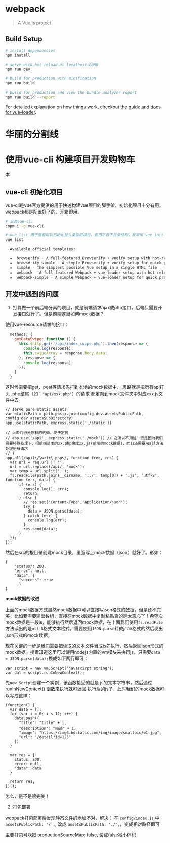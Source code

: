 # webpack

> A Vue.js project

## Build Setup

``` bash
# install dependencies
npm install

# serve with hot reload at localhost:8080
npm run dev

# build for production with minification
npm run build

# build for production and view the bundle analyzer report
npm run build --report
```

For detailed explanation on how things work, checkout the [guide](http://vuejs-templates.github.io/webpack/) and [docs for vue-loader](http://vuejs.github.io/vue-loader).


# 华丽的分割线

# 使用vue-cli 构建项目开发购物车

本

## vue-cli 初始化项目
vue-cli是vue官方提供的用于快速构建vue项目的脚手架，初始化项目十分有用，webpack都是配置好了的，开箱即用。

```bash
# 安装vue-cli
cnpm i -g vue-cli

# vue list 用于查看可以初始化是么类型的项目。都用下看下目录结构，我常用 vue init webpack my-project-name
vue list

  Available official templates:

  ★  browserify - A full-featured Browserify + vueify setup with hot-reload, linting & unit testing.
  ★  browserify-simple - A simple Browserify + vueify setup for quick prototyping.
  ★  simple - The simplest possible Vue setup in a single HTML file
  ★  webpack - A full-featured Webpack + vue-loader setup with hot reload, linting, testing & css extraction.
  ★  webpack-simple - A simple Webpack + vue-loader setup for quick prototyping.
```

## 开发中遇到的问题

1. 打算做一个前后端分离的项目，就是前端请求ajax或php接口，后端只需要开发接口就行了。但是前端这里如何mock数据？

  使用vue-resource请求的接口：

  ```js
    methods: {
      getDataSwipe: function () {
        this.$http.get('/api/index_swipe.php').then(response => {
          console.log(response);
          this.swipeArray = response.body.data;
        }, response => {
          console.log(response);
        });
      }
    }
  ```

  这时候需要把get、post等请求先打到本地的mock数据中，
  思路就是把所有api打头 .php结尾（如：`"api/xxx.php"`）的请求 都定向到mock文件夹中对应xxx.js文件中去

  ```
  // serve pure static assets
  var staticPath = path.posix.join(config.dev.assetsPublicPath, config.dev.assetsSubDirectory)
  app.use(staticPath, express.static('./static'))

  // 上面几行是原有的代码，便于定位
  // app.use('/api', express.static('./mock')) // 之所以不用这一行是因为我们需要特殊处理下，把前端请求的xx.php换成xx.js(前端的mock数据)，而且还需要用all方法处理所有请求
  // )
  app.all(/api(\/\w+)+\.php$/, function (req, res) {
    var url = req.url || '';
    url = url.replace(/api/, 'mock');
    var temp = url.split('.');
    fs.readFile(path.join(__dirname, '../', temp[0]) + '.js', 'utf-8', function (err, data) {
        if (err) {
          console.log(1, err);
          return;
        } else {
          // res.set('Content-Type','application/json');
          try {
            data = JSON.parse(data);
          } catch (err) {
            console.log(err);
          }
          res.send(data);
        }
    });
  });
  ```

  然后在src的根目录创建mock目录，里面写上mock数据（json）就好了。形如：

    {
        "status": 200,
        "error": null,
        "data": {
          "success": true
          }
    }


  **mock数据的改进**

  上面的mock数据方式虽然mock数据中可以直接写json格式的数据，但是还不完美，比如我需要输出数组，直接在mock数据中复制粘贴真的是太恶心了！希望次mock数据是一段js，能够执行然后返回mock数据，在上面我们使用`fs.readFile`方法读出的是`utf-8`格式文本格式，需要使用`JSON.parse`转成json格式的然后发出json形式的mock数据。

  现在关键的一步是我们需要把读取的文本文件当成js先执行，然后返回json形式的mock数据。搜索知道这里可以使用nodejs内置的vm模块来执行js。只需要`data = JSON.parse(data);`换成如下两行即可：

    var script = new vm.Script('javascirpt string');
    var dat = script.runInNewContext();

  先`new Script`创建一个实例，该函数接受的就是 js的文本字符串，然后通过 runInNewContext() 函数来执行就可返回 执行后的js了，此时我们的mock数据可以写成这样：

    (function() {
      var data = [];
      for (var i = 0; i < 12; i++) {
        data.push({
          "title": "title" + i,
          "description": "描述" + i,
          "image": "https://img6.bdstatic.com/img/image/smallpic/w1.jpg",
          "url": "/detail?id=123"
        })
      }

      var res = {
        status: 200,
        error: null,
        "data": data
      }

      return res;
    })();

  怎么，是不是很完美！


2. 打包部署

  weppack打包部署后发现静态文件的地址不对，解决： 在 `config/index.js` 中 `assetsPublicPath: '/',`, 改成 `assetsPublicPath: './',`，变成相对路径即可

  主要打包可以把 productionSourceMap: false, 设成false减小体积


